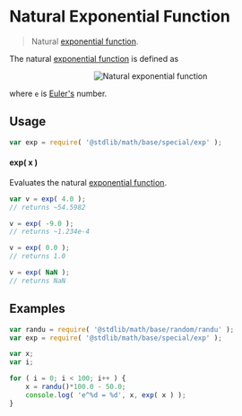 # Natural Exponential Function

> Natural [exponential function][exponential-function].


<section class="intro">

The natural [exponential function][exponential-function] is defined as

<!-- <equation class="equation" label="eq:natural_exponential_function" align="center" raw="y = e^x" alt="Natural exponential function definition"> -->

<div class="equation" align="center" data-raw-text="y = e^x" data-equation="eq:natural_exponential_function">
    <img src="" alt="Natural exponential function">
    <br>
</div>

<!-- </equation> -->

where `e` is [Euler's][eulers-number] number.

</section>

<!-- /.intro -->


<section class="usage">

## Usage

``` javascript
var exp = require( '@stdlib/math/base/special/exp' );
```

#### exp( x )

Evaluates the natural [exponential function][exponential-function].

``` javascript
var v = exp( 4.0 );
// returns ~54.5982

v = exp( -9.0 );
// returns ~1.234e-4

v = exp( 0.0 );
// returns 1.0

v = exp( NaN );
// returns NaN
```

</section>

<!-- /.usage -->


<section class="examples">

## Examples

``` javascript
var randu = require( '@stdlib/math/base/random/randu' );
var exp = require( '@stdlib/math/base/special/exp' );

var x;
var i;

for ( i = 0; i < 100; i++ ) {
    x = randu()*100.0 - 50.0;
    console.log( 'e^%d = %d', x, exp( x ) );
}
```

</section>

<!-- /.examples -->


<section class="links">

[exponential-function]: https://en.wikipedia.org/wiki/Exponential_function

<!-- FIXME: reference `e` constant module -->

[eulers-number]: https://en.wikipedia.org/wiki/E_%28mathematical_constant%29

</section>

<!-- /.links -->
